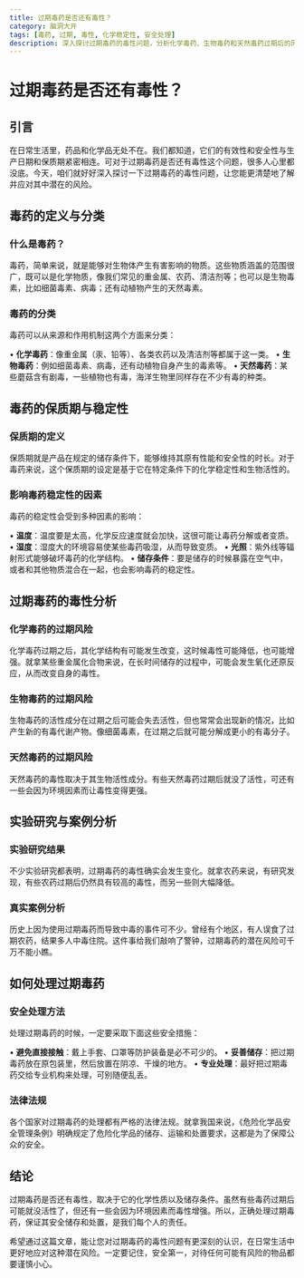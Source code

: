 ```yaml
---
title: 过期毒药是否还有毒性？
category: 脑洞大开
tags: [毒药, 过期, 毒性, 化学稳定性, 安全处理]
description: 深入探讨过期毒药的毒性问题，分析化学毒药、生物毒药和天然毒药过期后的风险，提供安全处理方法和法律法规信息，帮助读者了解并应对潜在风险。
---
```


# 过期毒药是否还有毒性？

## 引言

在日常生活里，药品和化学品无处不在。我们都知道，它们的有效性和安全性与生产日期和保质期紧密相连。可对于过期毒药是否还有毒性这个问题，很多人心里都没底。今天，咱们就好好深入探讨一下过期毒药的毒性问题，让您能更清楚地了解并应对其中潜在的风险。

## 毒药的定义与分类

### 什么是毒药？

毒药，简单来说，就是能够对生物体产生有害影响的物质。这些物质涵盖的范围很广，既可以是化学物质，像我们常见的重金属、农药、清洁剂等；也可以是生物毒素，比如细菌毒素、病毒；还有动植物产生的天然毒素。

### 毒药的分类

毒药可以从来源和作用机制这两个方面来分类：

 • **化学毒药**：像重金属（汞、铅等）、各类农药以及清洁剂等都属于这一类。
 • **生物毒药**：例如细菌毒素、病毒，还有动植物自身产生的毒素等。
 • **天然毒药**：某些蘑菇含有剧毒，一些植物也有毒，海洋生物里同样存在不少有毒的种类。

## 毒药的保质期与稳定性

### 保质期的定义

保质期就是产品在规定的储存条件下，能够维持其原有性能和安全性的时长。对于毒药来说，这个保质期的设定是基于它在特定条件下的化学稳定性和生物活性的。

### 影响毒药稳定性的因素

毒药的稳定性会受到多种因素的影响：

 • **温度**：温度要是太高，化学反应速度就会加快，这很可能让毒药分解或者变质。
 • **湿度**：湿度大的环境容易使某些毒药吸湿，从而导致变质。
 • **光照**：紫外线等辐射形式能够破坏毒药的化学结构。
 • **储存条件**：要是储存的时候暴露在空气中，或者和其他物质混合在一起，也会影响毒药的稳定性。

## 过期毒药的毒性分析

### 化学毒药的过期风险

化学毒药过期之后，其化学结构有可能发生改变，这时候毒性可能降低，也可能增强。就拿某些重金属化合物来说，在长时间储存的过程中，可能会发生氧化还原反应，从而改变自身的毒性。

### 生物毒药的过期风险

生物毒药的活性成分在过期之后可能会失去活性，但也常常会出现新的情况，比如产生新的有毒代谢产物。像细菌毒素，在过期之后就可能分解成更小的有毒分子。

### 天然毒药的过期风险

天然毒药的毒性取决于其生物活性成分。有些天然毒药过期后就没了活性，可还有一些会因为环境因素而让毒性变得更强。

## 实验研究与案例分析

### 实验研究结果

不少实验研究都表明，过期毒药的毒性确实会发生变化。就拿农药来说，有研究发现，有些农药过期后仍然具有较高的毒性，而另一些则大幅降低。

### 真实案例分析

历史上因为使用过期毒药而导致中毒的事件可不少。曾经有个地区，有人误食了过期农药，结果多人中毒住院。这件事给我们敲响了警钟，过期毒药的潜在风险可千万不能小瞧。

## 如何处理过期毒药

### 安全处理方法

处理过期毒药的时候，一定要采取下面这些安全措施：

 • **避免直接接触**：戴上手套、口罩等防护装备是必不可少的。
 • **妥善储存**：把过期毒药放在原包装里，然后放置在阴凉、干燥的地方。
 • **专业处理**：最好把过期毒药交给专业机构来处理，可别随便乱丢。

### 法律法规

各个国家对过期毒药的处理都有严格的法律法规。就拿我国来说，《危险化学品安全管理条例》明确规定了危险化学品的储存、运输和处置要求，这都是为了保障公众的安全。

## 结论

过期毒药是否还有毒性，取决于它的化学性质以及储存条件。虽然有些毒药过期后可能就没活性了，但还有一些会因为环境因素而毒性增强。所以，正确处理过期毒药，保证其安全储存和处置，是我们每个人的责任。

希望通过这篇文章，能让您对过期毒药的毒性问题有更深刻的认识，在日常生活中更好地应对这种潜在风险。一定要记住，安全第一，对待任何可能有风险的物品都要谨慎小心。